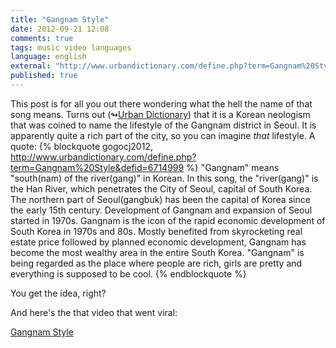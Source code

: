 ```yaml
---
title: "Gangnam Style"
date: 2012-09-21 12:08
comments: true
tags: music video languages
language: english
external: "http://www.urbandictionary.com/define.php?term=Gangnam%20Style&defid=6718860"
published: true
---
```


This post is for all you out there wondering what the hell the name of that song means. Turns out (<a href="http://www.curatorscode.org" target="_blank" style="font-family:sans-serif;text-decoration:none;" >&#x21ac;</a>[Urban Dictionary](http://www.urbandictionary.com/)) that it is a Korean neologism that was coined to name the lifestyle of the Gangnam district in Seoul. It is apparently quite a rich part of the city, so you can imagine *that* lifestyle. A quote:
{% blockquote gogocj2012, http://www.urbandictionary.com/define.php?term=Gangnam%20Style&defid=6714999 %}
"Gangnam" means "south(nam) of the river(gang)" in Korean. In this song, the "river(gang)" is the Han River, which penetrates the City of Seoul, capital of South Korea. The northern part of Seoul(gangbuk) has been the capital of Korea since the early 15th century. Development of Gangnam and expansion of Seoul started in 1970s. Gangnam is the icon of the rapid economic development of South Korea in 1970s and 80s. Mostly benefited from skyrocketing real estate price followed by planned economic development, Gangnam has become the most wealthy area in the entire South Korea.  "Gangnam" is being regarded as the place where people are rich, girls are pretty and everything is supposed to be cool.
{% endblockquote %}

You get the idea, right?

And here's the that video that went viral: 
<div class="fotorama" data-width="100%" data-allowfullscreen="native">
  <a href="http://youtube.com/watch?v=9bZkp7q19f0">Gangnam Style</a>
</div>

